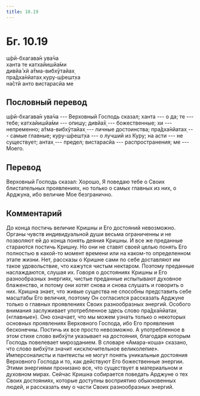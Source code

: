 ```yaml
---
title: 10.19
---
```


# Бг. 10.19
ш́рӣ-бхагава̄н ува̄ча<br/>
ханта те катхайишйа̄ми<br/>
дивйа̄ хй а̄тма-вибхӯтайах̣<br/>
пра̄дха̄нйатах̣ куру-ш́решт̣ха<br/>
на̄стй анто вистарасйа ме
## Пословный перевод

ш́рӣ-бхагава̄н ува̄ча --- Верховный Господь сказал; ханта --- о да; те ---
тебе; катхайишйа̄ми --- опишу; дивйа̄х̣ --- божественные; хи ---
непременно; а̄тма-вибхӯтайах̣ --- личные достоинства; пра̄дха̄нйатах̣ ---
самые главные; куру-ш́решт̣ха --- о лучший из Куру; на асти --- не
существует; антах̣ --- предел; вистарасйа --- распространения; ме ---
Моего.

## Перевод

Верховный Господь сказал: Хорошо, Я поведаю тебе о Своих блистательных
проявлениях, но только о самых главных из них, о Арджуна, ибо величие
Мое безгранично.

## Комментарий

До конца постичь величие Кришны и Его достояний невозможно. Органы
чувств индивидуальной души весьма ограниченны и не позволяют ей до конца
понять деяния Кришны. И все же преданные стараются постичь Кришну. Но
они не ставят своей целью понять Его полностью в какой-то момент времени
или на каком-то определенном этапе жизни. Нет, рассказы о Кришне сами по
себе доставляют им такое удовольствие, что кажутся чистым нектаром.
Поэтому преданные наслаждаются, слушая их. Говоря о достояниях Кришны и
Его разнообразных энергиях, чистые преданные испытывают духовное
блаженство, и потому они хотят снова и снова слушать и говорить о них.
Кришна знает, что живые существа не способны представить себе масштабы
Его величия, поэтому Он согласился рассказать Арджуне только о главных
проявлениях Своих разнообразных энергий. Особого внимания заслуживает
употребленное здесь слово пра̄дха̄нйатах̣ («главные»). Оно означает, что мы
можем узнать только о некоторых основных проявлениях Верховного Господа,
ибо Его проявления бесконечны. Постичь их все просто невозможно. А
употребленное в этом стихе слово вибхӯти указывает на достояния,
благодаря которым Господь повелевает мирозданием. В словаре «Амара-коша»
сказано, что слово вибхӯти значит «исключительное великолепие».
Имперсоналисты и пантеисты не могут понять уникальные достояния
Верховного Господа и то, как действуют Его божественные энергии. Этими
энергиями пронизано все, что существует в материальном и духовном мирах.
Сейчас Кришна собирается поведать Арджуне о тех Своих достояниях,
которые доступны восприятию обыкновенных людей, и рассказать ему о части
Своих разнообразных энергий.
